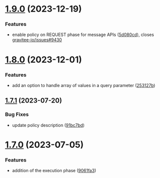 # [1.9.0](https://github.com/gravitee-io/gravitee-policy-transformqueryparams/compare/1.8.0...1.9.0) (2023-12-19)


### Features

* enable policy on REQUEST phase for message APIs ([5d080cd](https://github.com/gravitee-io/gravitee-policy-transformqueryparams/commit/5d080cd570df79b3373f10d017c485886718f219)), closes [gravitee-io/issues#9430](https://github.com/gravitee-io/issues/issues/9430)

# [1.8.0](https://github.com/gravitee-io/gravitee-policy-transformqueryparams/compare/1.7.1...1.8.0) (2023-12-01)


### Features

* add an option to handle array of values in a query parameter ([253127b](https://github.com/gravitee-io/gravitee-policy-transformqueryparams/commit/253127bc1a071413ac124a11237707972f9ed557))

## [1.7.1](https://github.com/gravitee-io/gravitee-policy-transformqueryparams/compare/1.7.0...1.7.1) (2023-07-20)


### Bug Fixes

* update policy description ([91bc7bd](https://github.com/gravitee-io/gravitee-policy-transformqueryparams/commit/91bc7bd375a9a53bd13c11591717e0a2be694cce))

# [1.7.0](https://github.com/gravitee-io/gravitee-policy-transformqueryparams/compare/1.6.0...1.7.0) (2023-07-05)


### Features

* addition of the execution phase ([9061fa3](https://github.com/gravitee-io/gravitee-policy-transformqueryparams/commit/9061fa36f18948a03fa57abce95b509576703264))
